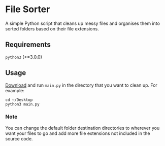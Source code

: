 # File Sorter
A simple Python script that cleans up messy files and organises them into sorted folders based on their file extensions.

## Requirements
`python3` (>=3.0.0)

## Usage
[Download](https://github.com/de-soot/file-sorter/releases/latest) and run `main.py` in the directory that you want to clean up. For example:
```
cd ~/Desktop
python3 main.py
```

### Note
You can change the default folder destination directories to wherever you want your files to go and add more file extensions not included in the source code.
